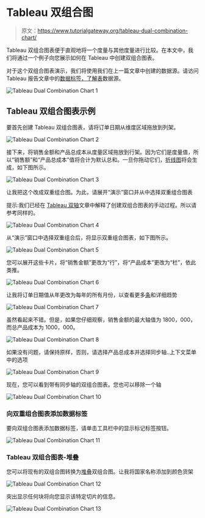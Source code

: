 # Tableau 双组合图

> 原文：<https://www.tutorialgateway.org/tableau-dual-combination-chart/>

Tableau 双组合图表便于直观地将一个度量与其他度量进行比较。在本文中，我们将通过一个例子向您展示如何在 Tableau 中创建双组合图表。

对于这个双组合图表演示，我们将使用我们在上一篇文章中创建的数据源。请访问Tableau 报告文章中的[数据标签，了解](https://www.tutorialgateway.org/data-labels-in-tableau-reports/)[表](https://www.tutorialgateway.org/tableau/)数据源。

![Tableau Dual Combination Chart 1](img/d4443a3ecc31cbe079a73f6a351fe096.png)

## Tableau 双组合图表示例

要首先创建 Tableau 双组合图表，请将订单日期从维度区域拖放到列架。

![Tableau Dual Combination Chart 2](img/0a4a437a6a28b7ae6428d1c623ddfc50.png)

接下来，将销售金额和产品总成本从度量区域拖放到行架。因为它们是度量值，所以“销售额”和“产品总成本”值将合计为默认总和。一旦你拖动它们，[折线图](https://www.tutorialgateway.org/tableau-line-chart/)将会生成，如下图所示。

![Tableau Dual Combination Chart 3](img/f728a5a5264c676f43416a9a4603ea79.png)

让我把这个改成双重组合图。为此，请展开“演示”窗口并从中选择双重组合图表

提示:我们已经在 [Tableau 双轴](https://www.tutorialgateway.org/tableau-dual-axis/)文章中解释了创建双组合图表的手动过程。所以请参考同样的。

![Tableau Dual Combination Chart 4](img/060f11f8f3ea4e5f9b8a1639cf32be41.png)

从“演示”窗口中选择双重组合后，将显示双重组合图表，如下图所示。

![Tableau Dual Combination Chart 5](img/d7c0ee69913821f78b93d5a18b99205f.png)

您可以展开这些卡片，将“销售金额”更改为“行”，将“产品成本”更改为“栏”，依此类推。

![Tableau Dual Combination Chart 6](img/df091db57ebd982b526b1e573047028a.png)

让我将订单日期值从年更改为每年的所有月份，以查看更多[条](https://www.tutorialgateway.org/bar-chart-in-tableau/)和详细趋势

![Tableau Dual Combination Chart 7](img/77d1b1338d2524e0fee7a6279ad6ef4d.png)

虽然看起来不错。但是，如果您仔细观察，销售金额的最大轴值为 1800，000，而总产品成本为 1000，000。

![Tableau Dual Combination Chart 8](img/c0be143e3e952cc9024272f6dfcfe1f1.png)

如果没有问题，请保持原样，否则，请选择产品总成本并选择同步轴..上下文菜单中的选项

![Tableau Dual Combination Chart 9](img/3e0e1aa84cdd38b286ea7f8c65bcc6fc.png)

现在，您可以看到带有同步轴的双组合图表。您也可以移除一个轴

![Tableau Dual Combination Chart 10](img/05339e864b2ac17b3290a502d700c280.png)

### 向双重组合图表添加数据标签

要向双组合图表添加数据标签，请单击工具栏中的显示标记标签按钮。

![Tableau Dual Combination Chart 11](img/fae6fa48bf47618f77b8b5e6d8850a4a.png)

### Tableau 双组合图表-堆叠

您可以将现有的双组合图转换为[堆叠](https://www.tutorialgateway.org/stacked-bar-chart-in-tableau/)双组合图。让我将国家名称添加到颜色货架

![Tableau Dual Combination Chart 12](img/380362aed76f7609d55ef16470afd96b.png)

突出显示任何块将向您显示该特定切片的信息。

![Tableau Dual Combination Chart 13](img/042ce07b61b745e4d019ac39275d6bf5.png)